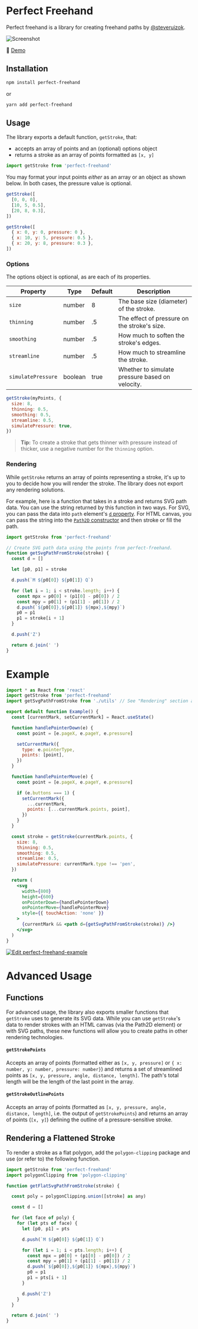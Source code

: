 # Perfect Freehand

Perfect freehand is a library for creating freehand paths by [@steveruizok](https://twitter.com/steveruizok).

![Screenshot](/screenshot.png)

🔗 [Demo](https://perfect-freehand-example.vercel.app/)

## Installation

```bash
npm install perfect-freehand
```

or

```bash
yarn add perfect-freehand
```

## Usage

The library exports a default function, `getStroke`, that:

- accepts an array of points and an (optional) options object
- returns a stroke as an array of points formatted as `[x, y]`

```js
import getStroke from 'perfect-freehand'
```

You may format your input points _either_ as an array or an object as shown below. In both cases, the pressure value is optional.

```js
getStroke([
  [0, 0, 0],
  [10, 5, 0.5],
  [20, 8, 0.3],
])

getStroke([
  { x: 0, y: 0, pressure: 0 },
  { x: 10, y: 5, pressure: 0.5 },
  { x: 20, y: 8, pressure: 0.3 },
])
```

### Options

The options object is optional, as are each of its properties.

| Property           | Type    | Default | Description                                     |
| ------------------ | ------- | ------- | ----------------------------------------------- |
| `size`             | number  | 8       | The base size (diameter) of the stroke.         |
| `thinning`         | number  | .5      | The effect of pressure on the stroke's size.    |
| `smoothing`        | number  | .5      | How much to soften the stroke's edges.          |
| `streamline`       | number  | .5      | How much to streamline the stroke.              |
| `simulatePressure` | boolean | true    | Whether to simulate pressure based on velocity. |

```js
getStroke(myPoints, {
  size: 8,
  thinning: 0.5,
  smoothing: 0.5,
  streamline: 0.5,
  simulatePressure: true,
})
```

> **Tip:** To create a stroke that gets thinner with pressure instead of thicker, use a negative number for the `thinning` option.

### Rendering

While `getStroke` returns an array of points representing a stroke, it's up to you to decide how you will render the stroke. The library does not export any rendering solutions.

For example, here is a function that takes in a stroke and returns SVG path data. You can use the string returned by this function in two ways. For SVG, you can pass the data into `path` element's [`d` property](https://developer.mozilla.org/en-US/docs/Web/SVG/Attribute/d). For HTML canvas, you can pass the string into the [`Path2D` constructor](https://developer.mozilla.org/en-US/docs/Web/API/Path2D/Path2D#using_svg_paths) and then stroke or fill the path.

```js
import getStroke from 'perfect-freehand'

// Create SVG path data using the points from perfect-freehand.
function getSvgPathFromStroke(stroke) {
  const d = []

  let [p0, p1] = stroke

  d.push(`M ${p0[0]} ${p0[1]} Q`)

  for (let i = 1; i < stroke.length; i++) {
    const mpx = p0[0] + (p1[0] - p0[0]) / 2
    const mpy = p0[1] + (p1[1] - p0[1]) / 2
    d.push(`${p0[0]},${p0[1]} ${mpx},${mpy}`)
    p0 = p1
    p1 = stroke[i + 1]
  }

  d.push('Z')

  return d.join(' ')
}
```

# Example

```jsx
import * as React from 'react'
import getStroke from 'perfect-freehand'
import getSvgPathFromStroke from './utils' // See "Rendering" section above.

export default function Example() {
  const [currentMark, setCurrentMark] = React.useState()

  function handlePointerDown(e) {
    const point = [e.pageX, e.pageY, e.pressure]

    setCurrentMark({
      type: e.pointerType,
      points: [point],
    })
  }

  function handlePointerMove(e) {
    const point = [e.pageX, e.pageY, e.pressure]

    if (e.buttons === 1) {
      setCurrentMark({
        ...currentMark,
        points: [...currentMark.points, point],
      })
    }
  }

  const stroke = getStroke(currentMark.points, {
    size: 8,
    thinning: 0.5,
    smoothing: 0.5,
    streamline: 0.5,
    simulatePressure: currentMark.type !== 'pen',
  })

  return (
    <svg
      width={800}
      height={600}
      onPointerDown={handlePointerDown}
      onPointerMove={handlePointerMove}
      style={{ touchAction: 'none' }}
    >
      {currentMark && <path d={getSvgPathFromStroke(stroke)} />}
    </svg>
  )
}
```

[![Edit perfect-freehand-example](https://codesandbox.io/static/img/play-codesandbox.svg)](https://codesandbox.io/s/perfect-freehand-example-biwyi?fontsize=14&hidenavigation=1&theme=dark)

# Advanced Usage

## Functions

For advanced usage, the library also exports smaller functions that `getStroke` uses to generate its SVG data. While you can use `getStroke`'s data to render strokes with an HTML canvas (via the Path2D element) or with SVG paths, these new functions will allow you to create paths in other rendering technologies.

#### `getStrokePoints`

Accepts an array of points (formatted either as `[x, y, pressure]` or `{ x: number, y: number, pressure: number}`) and returns a set of streamlined points as `[x, y, pressure, angle, distance, length]`. The path's total length will be the length of the last point in the array.

#### `getStrokeOutlinePoints`

Accepts an array of points (formatted as `[x, y, pressure, angle, distance, length]`, i.e. the output of `getStrokePoints`) and returns an array of points (`[x, y]`) defining the outline of a pressure-sensitive stroke.

## Rendering a Flattened Stroke

To render a stroke as a flat polygon, add the `polygon-clipping` package and use (or refer to) the following function.

```js
import getStroke from 'perfect-freehand'
import polygonClipping from 'polygon-clipping'

function getFlatSvgPathFromStroke(stroke) {

  const poly = polygonClipping.union([stroke] as any)

  const d = []

  for (let face of poly) {
    for (let pts of face) {
      let [p0, p1] = pts

      d.push(`M ${p0[0]} ${p0[1]} Q`)

      for (let i = 1; i < pts.length; i++) {
        const mpx = p0[0] + (p1[0] - p0[0]) / 2
        const mpy = p0[1] + (p1[1] - p0[1]) / 2
        d.push(`${p0[0]},${p0[1]} ${mpx},${mpy}`)
        p0 = p1
        p1 = pts[i + 1]
      }

      d.push('Z')
    }
  }

  return d.join(' ')
}
```
